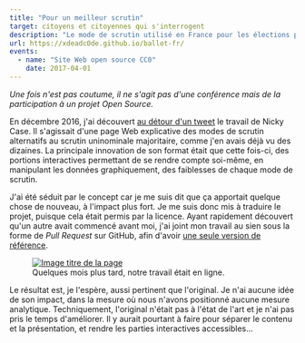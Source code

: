 ```yaml
---
title: "Pour un meilleur scrutin"
target: citoyens et citoyennes qui s'interrogent
description: "Le mode de scrutin utilisé en France pour les élections présidentielles a des avantages et des inconvénients. Peu importe qu'on l'apprécie ou non, il modèle la vie politique et, parfois, nous oblige à mentir. Comment mieux le faire comprendre qu'au travers d'un exercice pratique ?"
url: https://xdeadc0de.github.io/ballot-fr/
events: 
  - name: "Site Web open source CC0"
    date: 2017-04-01
---
```


*Une fois n'est pas coutume, il ne s'agit pas d'une conférence mais de la participation à un projet Open Source.*

En décembre 2016, j'ai découvert [au détour d'un tweet](https://twitter.com/ncasenmare/status/807984252994330624) le travail de Nicky Case. Il s'agissait d'une page Web explicative des modes de scrutin alternatifs au scrutin uninominale majoritaire, comme j'en avais déjà vu des dizaines. La principale innovation de son format était que cette fois-ci, des portions interactives permettant de se rendre compte soi-même, en manipulant les données graphiquement, des faiblesses de chaque mode de scrutin.

J'ai été séduit par le concept car je me suis dit que ça apportait quelque chose de nouveau, à l'impact plus fort. Je me suis donc mis à traduire le projet, puisque cela était permis par la licence. Ayant rapidement découvert qu'un autre avait commencé avant moi, j'ai joint mon travail au sien sous la forme de <i lang="en">Pull Request</i> sur GitHub, afin d'avoir [une seule version de référence](github.com/xDEADC0DE/ballot-fr "Code source du projet Pour Un Meilleur Scrutin").

<figure>
  <a class="npe" href="https://xdeadc0de.github.io/ballot-fr/" title="Pour un meilleur scruting"><img src="/assets/images/2017-04-01/better-ballot.gif" alt="Image titre de la page"/></a>
  <figcaption>Quelques mois plus tard, notre travail était en ligne.</figcaption>
</figure>

Le résultat est, je l'espère, aussi pertinent que l'original. Je n'ai aucune idée de son impact, dans la mesure où nous n'avons positionné aucune mesure analytique. Techniquement, l'original n'était pas à l'état de l'art et je n'ai pas pris le temps d'améliorer. Il y aurait pourtant à faire pour séparer le contenu et la présentation, et rendre les parties interactives accessibles…